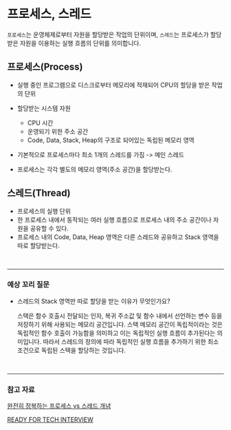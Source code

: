 # 프로세스, 스레드

`프로세스`는 운영체제로부터 자원을 할당받은 작업의 단위이며, `스레드`는 프로세스가 할당받은 자원을 이용하는 실행 흐름의 단위를 의미합니다.

## 프로세스(Process)

* 실행 중인 프로그램으로 디스크로부터 메모리에 적재되어 CPU의 할당을 받은 작업의 단위
* 할당받는 시스템 자원
  
  * CPU 시간
  * 운영되기 위한 주소 공간
  * Code, Data, Stack, Heap의 구조로 되어있는 독립된 메모리 영역
 
* 기본적으로 프로세스마다 최소 1개의 스레드를 가짐 -> 메인 스레드
* 프로세스는 각각 별도의 메모리 영역(주소 공간)을 할당받는다.

## 스레드(Thread)

* 프로세스의 실행 단위
* 한 프로세스 내에서 동작되는 여러 실행 흐름으로 프로세스 내의 주소 공간이나 자원을 공유할 수 있다.
* 프로세스 내의 Code, Data, Heap 영역은 다른 스레드와 공유하고 Stack 영역을 따로 할당받는다.

<br/>

---

### 예상 꼬리 질문

* 스레드의 Stack 영역만 따로 할당을 받는 이유가 무엇인가요?

  스택은 함수 호출시 전달되는 인자, 복귀 주소값 및 함수 내에서 선언하는 변수 등을 저장하기 위해 사용되는 메모리 공간입니다. 스택 메모리 공간이 독립적이라는 것은 독립적인 함수 호출이 가능함을 의미하고 이는 독립적인 실행 흐름이 추가된다는 의미입니다. 따라서 스레드의 정의에 따라 독립적인 실행 흐름을 추가하기 위한 최소 조건으로 독립된 스택을 할당하는 것입니다.


<br/>

---

### 참고 자료

[완전히 정복하는 프로세스 vs 스레드 개념](https://inpa.tistory.com/entry/%F0%9F%91%A9%E2%80%8D%F0%9F%92%BB-%ED%94%84%EB%A1%9C%EC%84%B8%EC%8A%A4-%E2%9A%94%EF%B8%8F-%EC%93%B0%EB%A0%88%EB%93%9C-%EC%B0%A8%EC%9D%B4)

[READY FOR TECH INTERVIEW](https://github.com/WooVictory/Ready-For-Tech-Interview/blob/master/Operating%20System/%ED%94%84%EB%A1%9C%EC%84%B8%EC%8A%A4%EC%99%80%20%EC%8A%A4%EB%A0%88%EB%93%9C.md)
